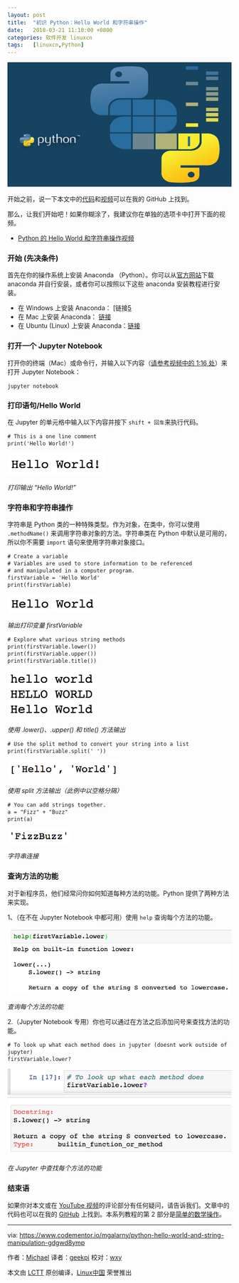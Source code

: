 ```yaml
---
layout: post
title:	"初识 Python：Hello World 和字符串操作"
date:	2018-03-21 11:10:00 +0800 
categories:	软件开发 linuxcn 
tags:	[linuxcn,Python]
---
```



![](/Asserts/Images/album/201803/21/111009moalae3i7pl7ajxf.jpg)


开始之前，说一下本文中的[代码](https://github.com/mGalarnyk/Python_Tutorials/blob/master/Python_Basics/Intro/Python3Basics_Part1.ipynb)和[视频](https://www.youtube.com/watch?v=JqGjkNzzU4s)可以在我的 GitHub 上找到。


那么，让我们开始吧！如果你糊涂了，我建议你在单独的选项卡中打开下面的视频。


* [Python 的 Hello World 和字符串操作视频](https://www.youtube.com/watch?v=JqGjkNzzU4s)


### 开始 (先决条件)


首先在你的操作系统上安装 Anaconda （Python）。你可以从[官方网站](https://www.continuum.io/downloads)下载 anaconda 并自行安装，或者你可以按照以下这些 anaconda 安装教程进行安装。


* 在 Windows 上安装 Anaconda： [链接[5](https://medium.com/@GalarnykMichael/install-python-on-windows-anaconda-c63c7c3d1444)
* 在 Mac 上安装 Anaconda： [链接](https://medium.com/@GalarnykMichael/install-python-on-mac-anaconda-ccd9f2014072)
* 在 Ubuntu (Linux) 上安装 Anaconda：[链接](https://medium.com/@GalarnykMichael/install-python-on-ubuntu-anaconda-65623042cb5a)


### 打开一个 Jupyter Notebook


打开你的终端（Mac）或命令行，并输入以下内容（[请参考视频中的 1:16 处](https://youtu.be/JqGjkNzzU4s?t=1m16s)）来打开 Jupyter Notebook：



```
jupyter notebook

```

### 打印语句/Hello World


在 Jupyter 的单元格中输入以下内容并按下 `shift + 回车`来执行代码。



```
# This is a one line comment
print('Hello World!')

```

![](/Asserts/Images/album/201803/21/111016oyuwyyzlsy11t2u2.png)


*打印输出 “Hello World!”*


### 字符串和字符串操作


字符串是 Python 类的一种特殊类型。作为对象，在类中，你可以使用 `.methodName()` 来调用字符串对象的方法。字符串类在 Python 中默认是可用的，所以你不需要 `import` 语句来使用字符串对象接口。



```
# Create a variable
# Variables are used to store information to be referenced
# and manipulated in a computer program.
firstVariable = 'Hello World'
print(firstVariable)

```

![](/Asserts/Images/album/201803/21/111017c28vzcj4nndw08n5.png)


*输出打印变量 firstVariable*



```
# Explore what various string methods
print(firstVariable.lower())
print(firstVariable.upper())
print(firstVariable.title())

```

![](/Asserts/Images/album/201803/21/111017e5frxe8i8prju2uu.png)


*使用 .lower()、.upper() 和 title() 方法输出*



```
# Use the split method to convert your string into a list
print(firstVariable.split(' '))

```

![](/Asserts/Images/album/201803/21/111017oy4errz82zyf49b8.png)


*使用 split 方法输出（此例中以空格分隔）*



```
# You can add strings together.
a = "Fizz" + "Buzz"
print(a)

```

![](/Asserts/Images/album/201803/21/111018p7e1ee71teleekta.png)


*字符串连接*


### 查询方法的功能


对于新程序员，他们经常问你如何知道每种方法的功能。Python 提供了两种方法来实现。


1、（在不在 Jupyter Notebook 中都可用）使用 `help` 查询每个方法的功能。


![](/Asserts/Images/album/201803/21/111018ekc9eqg9ojjp9ue6.png)


*查询每个方法的功能*


2.（Jupyter Notebook 专用）你也可以通过在方法之后添加问号来查找方法的功能。



```
# To look up what each method does in jupyter (doesnt work outside of jupyter)
firstVariable.lower?

```

![](/Asserts/Images/album/201803/21/111019h9y2d3y0s2w2kt44.png)


*在 Jupyter 中查找每个方法的功能*


### 结束语


如果你对本文或在 [YouTube 视频](https://www.youtube.com/watch?v=JqGjkNzzU4s)的评论部分有任何疑问，请告诉我们。文章中的代码也可以在我的 [GitHub](https://github.com/mGalarnyk/Python_Tutorials/blob/master/Python_Basics/Intro/Python3Basics_Part1.ipynb) 上找到。本系列教程的第 2 部分是[简单的数学操作](https://medium.com/@GalarnykMichael/python-basics-2-simple-math-4ac7cc928738)。




---


via: <https://www.codementor.io/mgalarny/python-hello-world-and-string-manipulation-gdgwd8ymp>


作者：[Michael](https://www.codementor.io/mgalarny) 译者：[geekpi](https://github.com/geekpi) 校对：[wxy](https://github.com/wxy)


本文由 [LCTT](https://github.com/LCTT/TranslateProject) 原创编译，[Linux中国](https://linux.cn/) 荣誉推出
